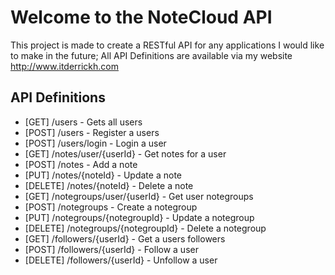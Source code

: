 # Welcome to the NoteCloud API

This project is made to create a RESTful API for any applications I would like to make in the future;
All API Definitions are available via my website http://www.itderrickh.com

## API Definitions

*   [GET] /users - Gets all users
*   [POST] /users - Register a users
*   [POST] /users/login - Login a user
*   [GET] /notes/user/{userId} - Get notes for a user
*   [POST] /notes - Add a note
*   [PUT] /notes/{noteId} - Update a note
*   [DELETE] /notes/{noteId} - Delete a note
*   [GET] /notegroups/user/{userId} - Get user notegroups
*   [POST] /notegroups - Create a notegroup
*   [PUT] /notegroups/{notegroupId} - Update a notegroup
*   [DELETE] /notegroups/{notegroupId} - Delete a notegroup
*   [GET] /followers/{userId} - Get a users followers
*   [POST] /followers/{userId} - Follow a user
*   [DELETE] /followers/{userId} - Unfollow a user
